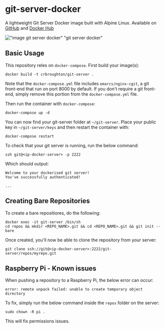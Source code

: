 # git-server-docker
A lightweight Git Server Docker image built with Alpine Linux. Available on [GitHub](https://github.com/jkarlosb/git-server-docker) and [Docker Hub](https://hub.docker.com/r/jkarlos/git-server-docker/)

!["image git server docker" "git server docker"](https://raw.githubusercontent.com/jkarlosb/git-server-docker/master/git-server-docker.jpg)

## Basic Usage

This repository reles on `docker-compose`. First build your image(s):

	docker build -t crbroughton/git-server .

Note that the `docker-compose.yml` file includes `emarcs/nginx-cgit`, a
git front-end that run on port 8000 by default. If you don't require a
git front-end, simply remove this portion from the `docker-compose.yml` file.

Then run the container with `docker-compose`:

	docker-compose up -d

You can now find your git-server folder at `~/git-server`.
Place your public key in `~/git-server/keys` and then restart the container with:

	docker-compose restart

To check that your git server is running, run the below command:

	ssh git@<ip-docker-server> -p 2222

Which should output:

	Welcome to your dockerised git server!
	You've successfully authenticated!

	...

## Creating Bare Repositories

To create a bare repositiores, do the following:

	docker exec -it git-server /bin/sh
	cd repos && mkdir <REPO_NAME>.git && cd <REPO_NAME>.git && git init --bare

Once created, you'll now be able to clone the repository
from your server:

	git clone ssh://git@<ip-docker-server>:2222/git-server/repos/myrepo.git

## Raspberry Pi - Known issues

When pushing a repository to a Raspberry Pi, the below error can occur:

	error: remote unpack failed: unable to create temporary object directory

To fix, simply run the below command inside the `repos` folder on the server:

	sudo chown -R pi .

This will fix permissions issues.

